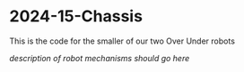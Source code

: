 # 2024-15-Chassis

This is the code for the smaller of our two Over Under robots

*description of robot mechanisms should go here*
